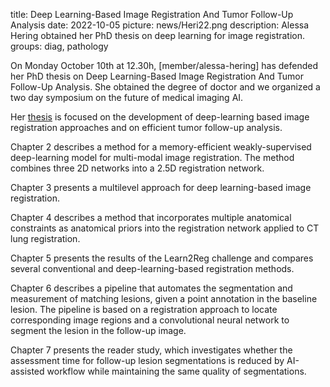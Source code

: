 title: Deep Learning-Based Image Registration And Tumor Follow-Up Analysis
date: 2022-10-05
picture: news/Heri22.png 
description: Alessa Hering obtained her PhD thesis on deep learning for image registration.
groups: diag, pathology

On Monday October 10th at 12.30h, [member/alessa-hering] has defended her PhD thesis on Deep Learning-Based Image Registration And Tumor Follow-Up Analysis. She obtained the degree of doctor and we organized a two day symposium on the future of medical imaging AI.

Her [thesis](https://www.diagnijmegen.nl/publications/heri22/) is focused on the development of deep-learning based image registration approaches and on efficient tumor follow-up analysis.

Chapter 2 describes a method for a memory-efficient weakly-supervised deep-learning model for multi-modal image registration. The method combines three 2D networks into a 2.5D registration network.

Chapter 3 presents a multilevel approach for deep learning-based image registration.

Chapter 4 describes a method that incorporates multiple anatomical constraints as anatomical priors into the registration network applied to CT lung registration.

Chapter 5 presents the results of the Learn2Reg challenge and compares several conventional and deep-learning-based registration methods.

Chapter 6 describes a pipeline that automates the segmentation and measurement of matching lesions, given a point annotation in the baseline lesion. The pipeline is based on a registration approach to locate corresponding image regions and a convolutional neural network to segment the lesion in the follow-up image.

Chapter 7 presents the reader study, which investigates whether the assessment time for follow-up lesion segmentations is reduced by AI-assisted workflow while maintaining the same quality of segmentations.



